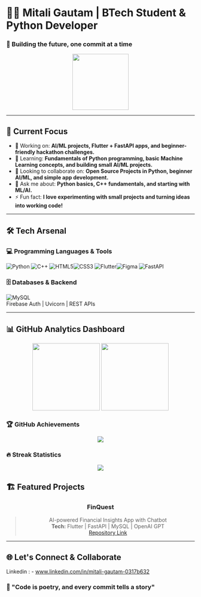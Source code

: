 # 👩‍💻 Mitali Gautam | BTech Student & Python Developer
### 🚀 Building the future, one commit at a time

<div align="center">
  <img height="150" src="https://avatars.githubusercontent.com/u/197641371?v=4"/>
</div>

---

## 🎯 Current Focus

- 🔭 Working on: **AI/ML projects, Flutter + FastAPI apps, and beginner-friendly hackathon challenges.**  
- 🌱 Learning: **Fundamentals of Python programming, basic Machine Learning concepts, and building small AI/ML projects.**  
- 👯 Looking to collaborate on: **Open Source Projects in Python, beginner AI/ML, and simple app development.**  
- 💬 Ask me about: **Python basics, C++ fundamentals, and starting with ML/AI.**  
- ⚡ Fun fact: **I love experimenting with small projects and turning ideas into working code!**  

---

## 🛠️ Tech Arsenal

### 💻 Programming Languages & Tools
![Python](https://img.shields.io/badge/Python-3776AB?style=for-the-badge&logo=python&logoColor=white)
![C++](https://img.shields.io/badge/C%2B%2B-00599C?style=for-the-badge&logo=c%2B%2B&logoColor=white)
![HTML5](https://img.shields.io/badge/HTML5-E34F26?style=for-the-badge&logo=html5&logoColor=white)![CSS3](https://img.shields.io/badge/CSS3-1572B6?style=for-the-badge&logo=css3&logoColor=white)
![Flutter](https://img.shields.io/badge/Flutter-02569B?style=for-the-badge&logo=flutter&logoColor=white)![Figma](https://img.shields.io/badge/Figma-F24E1E?style=for-the-badge&logo=figma&logoColor=white)
![FastAPI](https://img.shields.io/badge/FastAPI-009688?style=for-the-badge)

### 🗄️ Databases & Backend
![MySQL](https://img.shields.io/badge/MySQL-4479A1?style=for-the-badge&logo=mysql&logoColor=white)  
Firebase Auth | Uvicorn | REST APIs

---

## 📊 GitHub Analytics Dashboard

<div align="center">
  <img height="180em" src="https://github-readme-stats.vercel.app/api?username=mitali-gautam05&show_icons=true&theme=tokyonight&include_all_commits=true&count_private=true"/>
  <img height="180em" src="https://github-readme-stats.vercel.app/api/top-langs/?username=mitali-gautam05&layout=compact&langs_count=8&theme=tokyonight"/>
</div>

### 🏆 GitHub Achievements
<p align="center">
  <img src="https://github-profile-trophy.vercel.app/?username=mitali-gautam05&theme=tokyonight&no-frame=false&no-bg=false&margin-w=4&row=2&column=3"/>
</p>


### 🔥 Streak Statistics
<p align="center">
  <img src="https://github-readme-streak-stats.herokuapp.com/?user=mitali-gautam05&theme=tokyonight&hide_border=true"/>
</p>


## 🏗️ Featured Projects

<div align="center">

### **FinQuest**
> AI-powered Financial Insights App with Chatbot  
**Tech:** Flutter | FastAPI | MySQL | OpenAI GPT  
[Repository Link](https://github.com/mitali-gautam05/FinQuest)

</div>

---

## 🌐 Let's Connect & Collaborate
Linkedin : - www.linkedin.com/in/mitali-gautam-0317b632

  ### 🚀 "Code is poetry, and every commit tells a story"
</div>
